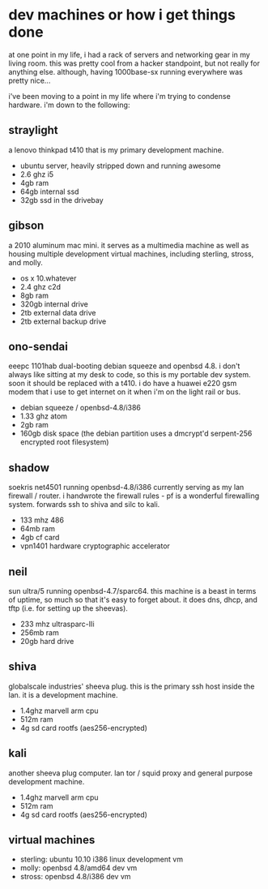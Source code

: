 dev machines or how i get things done
=====================================

at one point in my life, i had a rack of servers and networking gear
in my living room. this was pretty cool from a hacker standpoint, but
not really for anything else. although, having 1000base-sx running
everywhere was pretty nice...

i've been moving to a point in my life where i'm trying to condense
hardware. i'm down to the following:


straylight
----------
a lenovo thinkpad t410 that is my primary development machine.
* ubuntu server, heavily stripped down and running awesome
* 2.6 ghz i5 
* 4gb ram
* 64gb internal ssd
* 32gb ssd in the drivebay


gibson
------
a 2010 aluminum mac mini. it serves as a multimedia machine as well as
housing multiple development virtual machines, including sterling, stross,
and molly.
* os x 10.whatever
* 2.4 ghz c2d
* 8gb ram
* 320gb internal drive
* 2tb external data drive
* 2tb external backup drive


ono-sendai
----------
eeepc 1101hab dual-booting debian squeeze and openbsd 4.8. i don't always
like sitting at my desk to code, so this is my portable dev system. soon
it should be replaced with a t410. i do have a huawei e220 gsm modem that
i use to get internet on it when i'm on the light rail or bus.
* debian squeeze / openbsd-4.8/i386
* 1.33 ghz atom 
* 2gb ram
* 160gb disk space (the debian partition uses a dmcrypt'd serpent-256 
encrypted root filesystem)


shadow
------
soekris net4501 running openbsd-4.8/i386 currently serving as my lan 
firewall / router. i handwrote the firewall rules - pf is a wonderful
firewalling system. forwards ssh to shiva and silc to kali.
* 133 mhz 486
* 64mb ram
* 4gb cf card
* vpn1401 hardware cryptographic accelerator


neil
----
sun ultra/5 running openbsd-4.7/sparc64. this machine is a beast in terms
of uptime, so much so that it's easy to forget about. it does dns, dhcp,
and tftp (i.e. for setting up the sheevas).
* 233 mhz ultrasparc-IIi
* 256mb ram
* 20gb hard drive


shiva
-----
globalscale industries' sheeva plug. this is the primary ssh host inside
the lan. it is a development machine.
* 1.4ghz marvell arm cpu
* 512m ram
* 4g sd card rootfs (aes256-encrypted)


kali
----
another sheeva plug computer. lan tor / squid proxy and general purpose
development machine. 
* 1.4ghz marvell arm cpu
* 512m ram
* 4g sd card rootfs (aes256-encrypted)


virtual machines
----------------
* sterling: ubuntu 10.10 i386 linux development vm
* molly: openbsd 4.8/amd64 dev vm
* stross: openbsd 4.8/i386 dev vm

